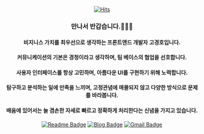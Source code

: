 <div align=center>
	
  [![Hits](https://hits.seeyoufarm.com/api/count/incr/badge.svg?url=https%3A%2F%2Fgithub.com%2FJinDevT)](https://hits.seeyoufarm.com)
  ### 만나서 반갑습니다.🧑🏻‍💻
  #### 비지니스 가치를 최우선으로 생각하는 프론트앤드 개발자 고경호입니다.
  #### 커뮤니케이션의 기본은 경청이라고 생각하며, 팀 베이스의 협업을 선호합니다.  
  #### 사용자 인터페이스를 항상 고민하며, 아름다운 UI를 구현하기 위해 노력합니다.
  #### 탐구하고 분석하는 일에 만족을 느끼며, 고정관념에 매몰되지 않고 다양한 방식으로 문제를 바라봅니다.
  #### 배움에 있어서는 늘 겸손한 자세로 빠르고 정확하게 처리한다는 신념을 가지고 있습니다.
  [![Readme Badge](http://img.shields.io/badge/-Resume-black?style=flat-square&logo=Github&link=https://www.notion.so/Go-Gyungho-fc4016b77a774289a434448a3e5fb35f)](https://www.notion.so/Go-Gyungho-fc4016b77a774289a434448a3e5fb35f) 
[![Blog Badge](https://img.shields.io/badge/-Blog-1877f2?style=flat-square&logo=Bloglovin&logoColor=white&link=https://velog.io/@daybreak)](https://velog.io/@daybreak) 
[![Gmail Badge](https://img.shields.io/badge/-Gmail-d14836?style=flat-square&logo=Gmail&logoColor=white&link=mailto:whohow10@gmail.com)](mailto:whohow10@gmail.com)
</div>
